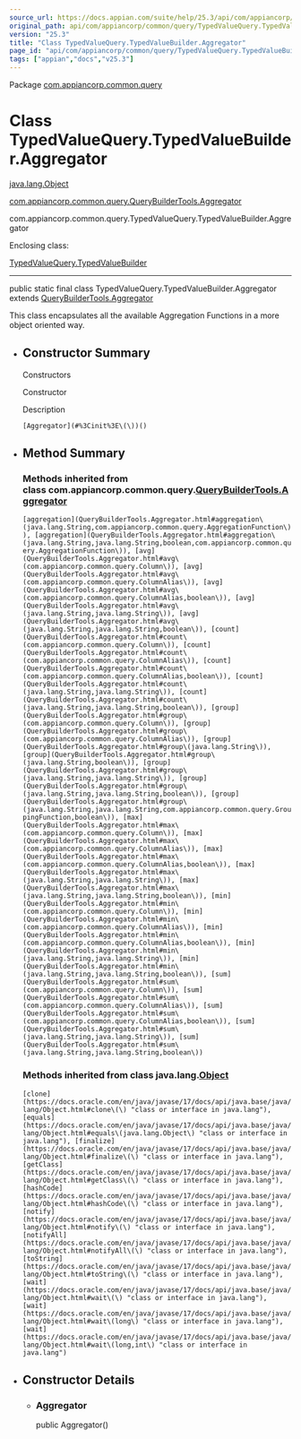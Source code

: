 ```yaml
---
source_url: https://docs.appian.com/suite/help/25.3/api/com/appiancorp/common/query/TypedValueQuery.TypedValueBuilder.Aggregator.html
original_path: api/com/appiancorp/common/query/TypedValueQuery.TypedValueBuilder.Aggregator.html
version: "25.3"
title: "Class TypedValueQuery.TypedValueBuilder.Aggregator"
page_id: "api/com/appiancorp/common/query/TypedValueQuery.TypedValueBuilder.Aggregator"
tags: ["appian","docs","v25.3"]
---
```



Package [com.appiancorp.common.query](package-summary.html)

# Class TypedValueQuery.TypedValueBuilder.Aggregator

[java.lang.Object](https://docs.oracle.com/en/java/javase/17/docs/api/java.base/java/lang/Object.html "class or interface in java.lang")

[com.appiancorp.common.query.QueryBuilderTools.Aggregator](QueryBuilderTools.Aggregator.html "class in com.appiancorp.common.query")

com.appiancorp.common.query.TypedValueQuery.TypedValueBuilder.Aggregator

Enclosing class:

[TypedValueQuery.TypedValueBuilder](TypedValueQuery.TypedValueBuilder.html "class in com.appiancorp.common.query")

* * *

public static final class TypedValueQuery.TypedValueBuilder.Aggregator extends [QueryBuilderTools.Aggregator](QueryBuilderTools.Aggregator.html "class in com.appiancorp.common.query")

This class encapsulates all the available Aggregation Functions in a more object oriented way.

-   ## Constructor Summary

    Constructors

    Constructor

    Description

    `[Aggregator](#%3Cinit%3E\(\))()`

-   ## Method Summary

    ### Methods inherited from class com.appiancorp.common.query.[QueryBuilderTools.Aggregator](QueryBuilderTools.Aggregator.html "class in com.appiancorp.common.query")

    `[aggregation](QueryBuilderTools.Aggregator.html#aggregation\(java.lang.String,com.appiancorp.common.query.AggregationFunction\)), [aggregation](QueryBuilderTools.Aggregator.html#aggregation\(java.lang.String,java.lang.String,boolean,com.appiancorp.common.query.AggregationFunction\)), [avg](QueryBuilderTools.Aggregator.html#avg\(com.appiancorp.common.query.Column\)), [avg](QueryBuilderTools.Aggregator.html#avg\(com.appiancorp.common.query.ColumnAlias\)), [avg](QueryBuilderTools.Aggregator.html#avg\(com.appiancorp.common.query.ColumnAlias,boolean\)), [avg](QueryBuilderTools.Aggregator.html#avg\(java.lang.String,java.lang.String\)), [avg](QueryBuilderTools.Aggregator.html#avg\(java.lang.String,java.lang.String,boolean\)), [count](QueryBuilderTools.Aggregator.html#count\(com.appiancorp.common.query.Column\)), [count](QueryBuilderTools.Aggregator.html#count\(com.appiancorp.common.query.ColumnAlias\)), [count](QueryBuilderTools.Aggregator.html#count\(com.appiancorp.common.query.ColumnAlias,boolean\)), [count](QueryBuilderTools.Aggregator.html#count\(java.lang.String,java.lang.String\)), [count](QueryBuilderTools.Aggregator.html#count\(java.lang.String,java.lang.String,boolean\)), [group](QueryBuilderTools.Aggregator.html#group\(com.appiancorp.common.query.Column\)), [group](QueryBuilderTools.Aggregator.html#group\(com.appiancorp.common.query.ColumnAlias\)), [group](QueryBuilderTools.Aggregator.html#group\(java.lang.String\)), [group](QueryBuilderTools.Aggregator.html#group\(java.lang.String,boolean\)), [group](QueryBuilderTools.Aggregator.html#group\(java.lang.String,java.lang.String\)), [group](QueryBuilderTools.Aggregator.html#group\(java.lang.String,java.lang.String,boolean\)), [group](QueryBuilderTools.Aggregator.html#group\(java.lang.String,java.lang.String,com.appiancorp.common.query.GroupingFunction,boolean\)), [max](QueryBuilderTools.Aggregator.html#max\(com.appiancorp.common.query.Column\)), [max](QueryBuilderTools.Aggregator.html#max\(com.appiancorp.common.query.ColumnAlias\)), [max](QueryBuilderTools.Aggregator.html#max\(com.appiancorp.common.query.ColumnAlias,boolean\)), [max](QueryBuilderTools.Aggregator.html#max\(java.lang.String,java.lang.String\)), [max](QueryBuilderTools.Aggregator.html#max\(java.lang.String,java.lang.String,boolean\)), [min](QueryBuilderTools.Aggregator.html#min\(com.appiancorp.common.query.Column\)), [min](QueryBuilderTools.Aggregator.html#min\(com.appiancorp.common.query.ColumnAlias\)), [min](QueryBuilderTools.Aggregator.html#min\(com.appiancorp.common.query.ColumnAlias,boolean\)), [min](QueryBuilderTools.Aggregator.html#min\(java.lang.String,java.lang.String\)), [min](QueryBuilderTools.Aggregator.html#min\(java.lang.String,java.lang.String,boolean\)), [sum](QueryBuilderTools.Aggregator.html#sum\(com.appiancorp.common.query.Column\)), [sum](QueryBuilderTools.Aggregator.html#sum\(com.appiancorp.common.query.ColumnAlias\)), [sum](QueryBuilderTools.Aggregator.html#sum\(com.appiancorp.common.query.ColumnAlias,boolean\)), [sum](QueryBuilderTools.Aggregator.html#sum\(java.lang.String,java.lang.String\)), [sum](QueryBuilderTools.Aggregator.html#sum\(java.lang.String,java.lang.String,boolean\))`

    ### Methods inherited from class java.lang.[Object](https://docs.oracle.com/en/java/javase/17/docs/api/java.base/java/lang/Object.html "class or interface in java.lang")

    `[clone](https://docs.oracle.com/en/java/javase/17/docs/api/java.base/java/lang/Object.html#clone\(\) "class or interface in java.lang"), [equals](https://docs.oracle.com/en/java/javase/17/docs/api/java.base/java/lang/Object.html#equals\(java.lang.Object\) "class or interface in java.lang"), [finalize](https://docs.oracle.com/en/java/javase/17/docs/api/java.base/java/lang/Object.html#finalize\(\) "class or interface in java.lang"), [getClass](https://docs.oracle.com/en/java/javase/17/docs/api/java.base/java/lang/Object.html#getClass\(\) "class or interface in java.lang"), [hashCode](https://docs.oracle.com/en/java/javase/17/docs/api/java.base/java/lang/Object.html#hashCode\(\) "class or interface in java.lang"), [notify](https://docs.oracle.com/en/java/javase/17/docs/api/java.base/java/lang/Object.html#notify\(\) "class or interface in java.lang"), [notifyAll](https://docs.oracle.com/en/java/javase/17/docs/api/java.base/java/lang/Object.html#notifyAll\(\) "class or interface in java.lang"), [toString](https://docs.oracle.com/en/java/javase/17/docs/api/java.base/java/lang/Object.html#toString\(\) "class or interface in java.lang"), [wait](https://docs.oracle.com/en/java/javase/17/docs/api/java.base/java/lang/Object.html#wait\(\) "class or interface in java.lang"), [wait](https://docs.oracle.com/en/java/javase/17/docs/api/java.base/java/lang/Object.html#wait\(long\) "class or interface in java.lang"), [wait](https://docs.oracle.com/en/java/javase/17/docs/api/java.base/java/lang/Object.html#wait\(long,int\) "class or interface in java.lang")`

-   ## Constructor Details

    -   ### Aggregator

        public Aggregator()
